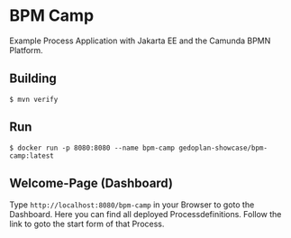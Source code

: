 # BPM Camp

Example Process Application with Jakarta EE and the Camunda BPMN Platform.

## Building

    $ mvn verify

## Run

    $ docker run -p 8080:8080 --name bpm-camp gedoplan-showcase/bpm-camp:latest

## Welcome-Page (Dashboard)

Type `http://localhost:8080/bpm-camp` in your Browser to goto the Dashboard. Here you can find all deployed Processdefinitions. Follow the link to goto the start form of that Process.
